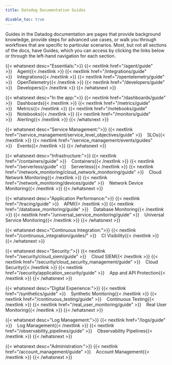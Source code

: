 ```yaml
---
title: Datadog Documentation Guides

disable_toc: true
---
```


Guides in the Datadog documentation are pages that provide background knowledge, provide steps for advanced use cases, or walk you through workflows that are specific to particular scenarios. Most, but not all sections of the docs, have Guides, which you can access by clicking the links below or through the left-hand navigation for each section.

{{< whatsnext desc="Essentials:">}}
{{< nextlink href="/agent/guide" >}}<i class="icon-agent-fill" style="font-size:25px;color:#7c3eb9;vertical-align:middle"></i>&nbsp;&nbsp;&nbsp;&nbsp;Agent{{< /nextlink >}}
{{< nextlink href="/integrations/guide" >}}<i class="icon-integrations" style="font-size:25px;color:#7c3eb9;vertical-align:middle"></i>&nbsp;&nbsp;&nbsp;&nbsp;Integrations{{< /nextlink >}}
{{< nextlink href="/opentelemetry/guide" >}}<i class="icon-open-telemetry" style="font-size:25px;color:#7c3eb9;vertical-align:middle"></i>&nbsp;&nbsp;&nbsp;&nbsp;OpenTelemetry{{< /nextlink >}}
{{< nextlink href="/developers/guide" >}}<i class="icon-dev-code" style="font-size:25px;color:#7c3eb9;vertical-align:middle"></i>&nbsp;&nbsp;&nbsp;&nbsp;Developers{{< /nextlink >}}
{{< /whatsnext >}}

{{< whatsnext desc="In the app:">}}
{{< nextlink href="/dashboards/guide" >}}<i class="icon-dashboard" style="font-size:25px;color:#7c3eb9;vertical-align:middle"></i>&nbsp;&nbsp;&nbsp;&nbsp;Dashboards{{< /nextlink >}}
{{< nextlink href="/metrics/guide" >}}<i class="icon-metric" style="font-size:25px;color:#7c3eb9;vertical-align:middle"></i>&nbsp;&nbsp;&nbsp;&nbsp;Metrics{{< /nextlink >}}
{{< nextlink href="/notebooks/guide" >}}<i class="icon-notebook" style="font-size:25px;color:#7c3eb9;vertical-align:middle"></i>&nbsp;&nbsp;&nbsp;&nbsp;Notebooks{{< /nextlink >}}
{{< nextlink href="/monitors/guide" >}}<i class="icon-monitor" style="font-size:25px;color:#7c3eb9;vertical-align:middle"></i>&nbsp;&nbsp;&nbsp;&nbsp;Alerting{{< /nextlink >}}
{{< /whatsnext >}}

{{< whatsnext desc="Service Management:">}}
{{< nextlink href="/service_management/service_level_objectives/guide" >}}<i class="icon-slos" style="font-size:25px;color:#7c3eb9;vertical-align:middle"></i>&nbsp;&nbsp;&nbsp;&nbsp;SLOs{{< /nextlink >}}
{{< nextlink href="/service_management/events/guides" >}}<i class="icon-events" style="font-size:25px;color:#7c3eb9;vertical-align:middle"></i>&nbsp;&nbsp;&nbsp;&nbsp;Events{{< /nextlink >}}
{{< /whatsnext >}}

{{< whatsnext desc="Infrastructure:">}}
{{< nextlink href="/containers/guide" >}}<i class="icon-container" style="font-size:25px;color:#7c3eb9;vertical-align:middle"></i>&nbsp;&nbsp;&nbsp;&nbsp;Containers{{< /nextlink >}}
{{< nextlink href="/serverless/guide" >}}<i class="icon-serverless" style="font-size:25px;color:#7c3eb9;vertical-align:middle"></i>&nbsp;&nbsp;&nbsp;&nbsp;Serverless{{< /nextlink >}}
{{< nextlink href="/network_monitoring/cloud_network_monitoring/guide" >}}<i class="icon-network" style="font-size:25px;color:#7c3eb9;vertical-align:middle"></i>&nbsp;&nbsp;&nbsp;&nbsp;Cloud Network Monitoring{{< /nextlink >}}
{{< nextlink href="/network_monitoring/devices/guide" >}}<i class="icon-ndm" style="font-size:25px;color:#7c3eb9;vertical-align:middle"></i>&nbsp;&nbsp;&nbsp;&nbsp;Network Device Monitoring{{< /nextlink >}}
{{< /whatsnext >}}

{{< whatsnext desc="Application Performance:">}}
{{< nextlink href="/tracing/guide" >}}<i class="icon-apm" style="font-size:25px;color:#7c3eb9;vertical-align:middle"></i>&nbsp;&nbsp;&nbsp;&nbsp;APM{{< /nextlink >}}
{{< nextlink href="/database_monitoring/guide" >}}<i class="icon-database-2" style="font-size:25px;color:#7c3eb9;vertical-align:middle"></i>&nbsp;&nbsp;&nbsp;&nbsp;Database Monitoring{{< /nextlink >}}
{{< nextlink href="/universal_service_monitoring/guide" >}}<i class="icon-usm" style="font-size:25px;color:#7c3eb9;vertical-align:middle"></i>&nbsp;&nbsp;&nbsp;&nbsp;Universal Service Monitoring{{< /nextlink >}}
{{< /whatsnext >}}

{{< whatsnext desc="Continuous Integration:">}}
{{< nextlink href="/continuous_integration/guides/" >}}<i class="icon-ci" style="font-size:25px;color:#7c3eb9;vertical-align:middle"></i>&nbsp;&nbsp;&nbsp;&nbsp;CI Visibility{{< /nextlink >}}
{{< /whatsnext >}}

{{< whatsnext desc="Security:">}}
{{< nextlink href="/security/cloud_siem/guide" >}}<i class="icon-siem" style="font-size:25px;color:#7c3eb9;vertical-align:middle"></i>&nbsp;&nbsp;&nbsp;&nbsp;Cloud SIEM{{< /nextlink >}}
{{< nextlink href="/security/cloud_security_management/guide" >}}<i class="icon-cloud-security-management" style="font-size:25px;color:#7c3eb9;vertical-align:middle"></i>&nbsp;&nbsp;&nbsp;&nbsp;Cloud Security{{< /nextlink >}}
{{< nextlink href="/security/application_security/guide" >}}<i class="icon-app-sec" style="font-size:25px;color:#7c3eb9;vertical-align:middle"></i>&nbsp;&nbsp;&nbsp;&nbsp;App and API Protection{{< /nextlink >}}
{{< /whatsnext >}}

{{< whatsnext desc="Digital Experience:">}}
{{< nextlink href="/synthetics/guide" >}}<i class="icon-synthetics" style="font-size:25px;color:#7c3eb9;vertical-align:middle"></i>&nbsp;&nbsp;&nbsp;&nbsp;Synthetic Monitoring{{< /nextlink >}}
{{< nextlink href="/continuous_testing/guide" >}}<i class="icon-continuous-testing" style="font-size:25px;color:#7c3eb9;vertical-align:middle"></i>&nbsp;&nbsp;&nbsp;&nbsp;Continuous Testing{{< /nextlink >}}
{{< nextlink href="/real_user_monitoring/guide" >}}<i class="icon-rum" style="font-size:25px;color:#7c3eb9;vertical-align:middle"></i>&nbsp;&nbsp;&nbsp;&nbsp;Real User Monitoring{{< /nextlink >}}
{{< /whatsnext >}}

{{< whatsnext desc="Log Management:">}}
{{< nextlink href="/logs/guide" >}}<i class="icon-log" style="font-size:25px;color:#7c3eb9;vertical-align:middle"></i>&nbsp;&nbsp;&nbsp;&nbsp;Log Management{{< /nextlink >}}
{{< nextlink href="/observability_pipelines/guide" >}}<i class="icon-pipelines" style="font-size:25px;color:#7c3eb9;vertical-align:middle"></i>&nbsp;&nbsp;&nbsp;&nbsp;Observability Pipelines{{< /nextlink >}}
{{< /whatsnext >}}

{{< whatsnext desc="Administration:">}}
{{< nextlink href="/account_management/guide" >}}<i class="icon-cog-2" style="font-size:25px;color:#7c3eb9;vertical-align:middle"></i>&nbsp;&nbsp;&nbsp;&nbsp;Account Management{{< /nextlink >}}
{{< /whatsnext >}}